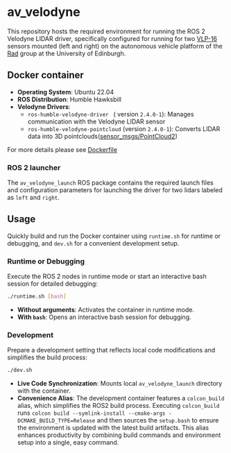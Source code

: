 # av_velodyne

This repository hosts the required environment for running the ROS 2 Velodyne LIDAR driver, specifically configured for running for two [VLP-16](https://velodynelidar.com/products/puck/) sensors mounted (left and right) on the autonomous vehicle platform of the [Rad](https://rad.inf.ed.ac.uk/) group at the University of Edinburgh.


## Docker container
- **Operating System**: Ubuntu 22.04
- **ROS Distribution**: Humble Hawksbill
- **Velodyne Drivers**:
    - `ros-humble-velodyne-driver ` ( version `2.4.0-1`): Manages communication with the Velodyne LIDAR sensor
    - `ros-humble-velodyne-pointcloud` (version `2.4.0-1`): Converts LIDAR data into 3D pointclouds([sensor_msgs/PointCloud2](https://docs.ros.org/en/melodic/api/sensor_msgs/html/msg/PointCloud2.html))

For more details please see [Dockerfile](./Dockerfile)

### ROS 2 launcher

The `av_velodyne_launch` ROS package contains the required launch files and configuration parameters for launching the driver for two lidars labeled as `left` and `right`.


## Usage

 Quickly build and run the Docker container using `runtime.sh` for runtime or debugging, and `dev.sh` for a convenient development setup.

### Runtime or Debugging

Execute the ROS 2 nodes in runtime mode or start an interactive bash session for detailed debugging:

```bash
./runtime.sh [bash]
```

- **Without arguments**: Activates the container in runtime mode.
- **With `bash`**: Opens an interactive bash session for debugging.

### Development

Prepare a development setting that reflects local code modifications and simplifies the build process:

```bash
./dev.sh
```

- **Live Code Synchronization**: Mounts local `av_velodyne_launch` directory with the container.
- **Convenience Alias**: The development container features a `colcon_build` alias, which simplifies the ROS2 build process. Executing `colcon_build` runs `colcon build --symlink-install --cmake-args -DCMAKE_BUILD_TYPE=Release` and then sources the `setup.bash` to ensure the environment is updated with the latest build artifacts. This alias enhances productivity by combining build commands and environment setup into a single, easy command.

